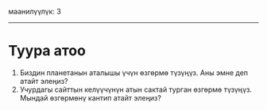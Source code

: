 маанилүүлүк: 3

---

# Туура атоо

1. Биздин планетанын аталышы үчүн өзгөрмө түзүңүз. Аны эмне деп атайт элеңиз?
2. Учурдагы сайттын келүүчүнүн атын сактай турган өзгөрмө түзүңүз. Мындай өзгөрмөнү кантип атайт элеңиз?
